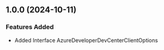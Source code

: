 ## 1.0.0 (2024-10-11)
    
### Features Added

  - Added Interface AzureDeveloperDevCenterClientOptions
    
